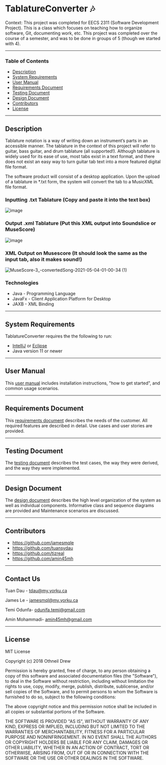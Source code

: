 # TablatureConverter 🎶

Context: This project was completed for EECS 2311 (Software Development Project). This is a class which focuses on teaching how to organize software, Git, documenting work, etc. This project was completed over the course of a semester, and was to be done in groups of 5 (though we started with 4).

---

### Table of Contents

- [Description](#description)
- [System Requirements](#system-requirements)
- [User Manual](#user-manual)
- [Requirements Document](#requirements-document)
- [Testing Document](#testing-document)
- [Design Document](#design-document)
- [Contributors](#contributors)
- [License](#license)

---

## Description
Tablature notation is a way of writing down an instrument’s parts in an accessible manner. The tablature in the context of this project will refer to guitar, bass guitar, and drum tablature (all supported!). Although tablature is widely used for its ease of use, most tabs exist in a text format, and there does not exist an easy way to turn guitar tab text into a more featured digital file format.

The software product will consist of a desktop application. Upon the upload of a tablature in *.txt form, the system will convert the tab to a MusicXML file format.

### Inputting .txt Tablature (Copy and paste it into the text box)
![image](https://user-images.githubusercontent.com/56422075/116962180-4bed6e00-ac73-11eb-9c1e-020ee30167ec.png)

### Output .xml Tablature (Put this XML output into Soundslice or MuseScore)
![image](https://user-images.githubusercontent.com/56422075/116962192-560f6c80-ac73-11eb-8dda-c875ce64c100.png)

### XML Output on Musescore (It should look the same as the input tab, also it makes sound!)
![MuseScore-3_-convertedSong-2021-05-04-01-00-34 (1)](https://user-images.githubusercontent.com/56422075/116962805-0f227680-ac75-11eb-86db-20742346d5bd.gif)







### Technologies

- Java - Programming Language
- JavaFx - Client Application Platform for Desktop
- JAXB - XML Binding

---

## System Requirements

TablatureConverter requires the the following to run:
- [IntelliJ](https://www.jetbrains.com/idea/download/#section=windows) or [Eclipse](https://www.eclipse.org/downloads/)
- Java version 11 or newer

---

## User Manual

This [user manual](https://github.com/jamesmqle/TablatureConverter/blob/main/Documents/UserManual.pdf) includes installation instructions, "how to get started", and common usage scenarios.

---

## Requirements Document
This [requirements document](https://github.com/jamesmqle/TablatureConverter/blob/main/Documents/RequirementsDocument.pdf) describes the needs of the customer. All required features are described in detail. Use cases and user stories are provided.

---

## Testing Document

The [testing document](https://github.com/jamesmqle/TablatureConverter/blob/main/Documents/TestingDocument.pdf) describes the test cases, the way they were derived, and the way they were implemented.

---

## Design Document
The [design document](https://github.com/jamesmqle/TablatureConverter/blob/main/Documents/DesignDocument.pdf) describes the high level organization of the system as well as individual components. Informative class and sequence diagrams are provided and Maintenance scenarios are discussed. 

---

## Contributors

- https://github.com/jamesmqle
- https://github.com/tuansydau
- https://github.com/tizreal
- https://github.com/amin45mh

---

## Contact Us

Tuan Dau - tdau@my.yorku.ca

James Le - jamesmql@my.yorku.ca

Temi Odunfa- odunifa.temi@gmail.com

Amin Mohammadi- amin45mh@gmail.com

---

## License

MIT License

Copyright (c) 2018 Othneil Drew

Permission is hereby granted, free of charge, to any person obtaining a copy
of this software and associated documentation files (the "Software"), to deal
in the Software without restriction, including without limitation the rights
to use, copy, modify, merge, publish, distribute, sublicense, and/or sell
copies of the Software, and to permit persons to whom the Software is
furnished to do so, subject to the following conditions:

The above copyright notice and this permission notice shall be included in all
copies or substantial portions of the Software.

THE SOFTWARE IS PROVIDED "AS IS", WITHOUT WARRANTY OF ANY KIND, EXPRESS OR
IMPLIED, INCLUDING BUT NOT LIMITED TO THE WARRANTIES OF MERCHANTABILITY,
FITNESS FOR A PARTICULAR PURPOSE AND NONINFRINGEMENT. IN NO EVENT SHALL THE
AUTHORS OR COPYRIGHT HOLDERS BE LIABLE FOR ANY CLAIM, DAMAGES OR OTHER
LIABILITY, WHETHER IN AN ACTION OF CONTRACT, TORT OR OTHERWISE, ARISING FROM,
OUT OF OR IN CONNECTION WITH THE SOFTWARE OR THE USE OR OTHER DEALINGS IN THE
SOFTWARE.



